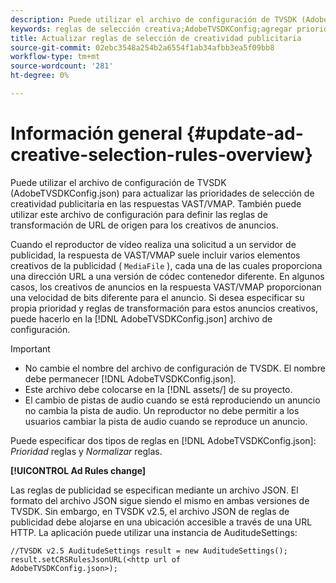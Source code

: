 ```yaml
---
description: Puede utilizar el archivo de configuración de TVSDK (AdobeTVSDKConfig.json) para actualizar las prioridades de selección de creatividad publicitaria en las respuestas VAST/VMAP. También puede utilizar este archivo de configuración para definir las reglas de transformación de URL de origen para los creativos de anuncios.
keywords: reglas de selección creativa;AdobeTVSDKConfig;agregar prioridades creativas;reglas de transformación
title: Actualizar reglas de selección de creatividad publicitaria
source-git-commit: 02ebc3548a254b2a6554f1ab34afbb3ea5f09bb8
workflow-type: tm+mt
source-wordcount: '281'
ht-degree: 0%

---
```


# Información general {#update-ad-creative-selection-rules-overview}

Puede utilizar el archivo de configuración de TVSDK (AdobeTVSDKConfig.json) para actualizar las prioridades de selección de creatividad publicitaria en las respuestas VAST/VMAP. También puede utilizar este archivo de configuración para definir las reglas de transformación de URL de origen para los creativos de anuncios.

Cuando el reproductor de vídeo realiza una solicitud a un servidor de publicidad, la respuesta de VAST/VMAP suele incluir varios elementos creativos de la publicidad ( `MediaFile` ), cada una de las cuales proporciona una dirección URL a una versión de códec contenedor diferente. En algunos casos, los creativos de anuncios en la respuesta VAST/VMAP proporcionan una velocidad de bits diferente para el anuncio. Si desea especificar su propia prioridad y reglas de transformación para estos anuncios creativos, puede hacerlo en la [!DNL AdobeTVSDKConfig.json] archivo de configuración.

>[!IMPORTANT]
>
>* No cambie el nombre del archivo de configuración de TVSDK. El nombre debe permanecer [!DNL AdobeTVSDKConfig.json].
>* Este archivo debe colocarse en la [!DNL assets/] de su proyecto.
>* El cambio de pistas de audio cuando se está reproduciendo un anuncio no cambia la pista de audio. Un reproductor no debe permitir a los usuarios cambiar la pista de audio cuando se reproduce un anuncio.
>

Puede especificar dos tipos de reglas en [!DNL AdobeTVSDKConfig.json]: *Prioridad* reglas y *Normalizar* reglas.

**[!UICONTROL Ad Rules change]**

<!--<a id="section_EDCE7C94156D4A47AA2FBAE9BE0390CE"></a>-->

Las reglas de publicidad se especifican mediante un archivo JSON. El formato del archivo JSON sigue siendo el mismo en ambas versiones de TVSDK. Sin embargo, en TVSDK v2.5, el archivo JSON de reglas de publicidad debe alojarse en una ubicación accesible a través de una URL HTTP. La aplicación puede utilizar una instancia de AuditudeSettings:

```
//TVSDK v2.5 AuditudeSettings result = new AuditudeSettings(); 
result.setCRSRulesJsonURL(<http url of 
AdobeTVSDKConfig.json>);  
```
